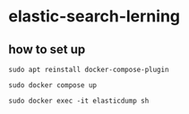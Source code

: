 # elastic-search-lerning

## how to set up

```
sudo apt reinstall docker-compose-plugin
```

```
sudo docker compose up
```


```
sudo docker exec -it elasticdump sh
```
